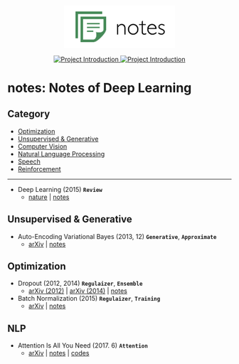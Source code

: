 
<p align="center">
  <img src="images/logo.png" width=250>
</p>

<p align="center">

  <a href="https://github.com/hb-research/notes">
    <img src="https://img.shields.io/badge/DeepLearning-Notes-brightgreen.svg" alt="Project Introduction">
  </a>
  
  <a href="https://github.com/hb-research/notes">
    <img src="https://img.shields.io/badge/Summary-Code-brightgreen.svg" alt="Project Introduction">
  </a>

</p>

# notes: Notes of Deep Learning 

## Category 

- [Optimization](#optimization)
- [Unsupervised & Generative](#unsupervised-&-generative)
- [Computer Vision](#computer-vision)
- [Natural Language Processing](#natural-language-processing)
- [Speech](#speech)
- [Reinforcement](reinforcement)

---

- Deep Learning (2015) ****`Review`****
	- [nature](http://www.cs.toronto.edu/~hinton/absps/NatureDeepReview.pdf) | [notes](notes/deep_learning.md)

## Unsupervised & Generative

- Auto-Encoding Variational Bayes (2013, 12) ****`Generative`****, ****`Approximate`****
	 - [arXiv](https://arxiv.org/abs/1312.6114) | [notes](notes/vae.md)

## Optimization

- Dropout (2012, 2014) ****`Regulaizer`****, ****`Ensemble`****
	- [arXiv (2012)](https://arxiv.org/pdf/1207.0580.pdf) | [arXiv (2014)](https://www.cs.toronto.edu/~hinton/absps/JMLRdropout.pdf) | [notes](notes/dropout.md)
- Batch Normalization (2015) ****`Regulaizer`****, ****`Training`****
	- [arXiv](https://arxiv.org/pdf/1207.0580.pdf) | [notes](notes/batch_normalization.md)

## NLP

- Attention Is All You Need (2017. 6) ****`Attention`****
	- [arXiv](https://arxiv.org/pdf/1706.03762.pdf) | [notes](notes/transformer.md) | [codes](https://github.com/DongjunLee/transformer-tensorflow)  